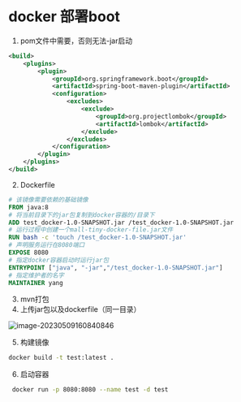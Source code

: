 # docker 部署boot

1. pom文件中需要，否则无法-jar启动

```xml
<build>
    <plugins>
        <plugin>
            <groupId>org.springframework.boot</groupId>
            <artifactId>spring-boot-maven-plugin</artifactId>
            <configuration>
                <excludes>
                    <exclude>
                        <groupId>org.projectlombok</groupId>
                        <artifactId>lombok</artifactId>
                    </exclude>
                </excludes>
            </configuration>
        </plugin>
    </plugins>
</build>
```

2. Dockerfile

```dockerfile
# 该镜像需要依赖的基础镜像
FROM java:8
# 将当前目录下的jar包复制到docker容器的/目录下
ADD test_docker-1.0-SNAPSHOT.jar /test_docker-1.0-SNAPSHOT.jar
# 运行过程中创建一个mall-tiny-docker-file.jar文件
RUN bash -c 'touch /test_docker-1.0-SNAPSHOT.jar'
# 声明服务运行在8080端口
EXPOSE 8080
# 指定docker容器启动时运行jar包
ENTRYPOINT ["java", "-jar","/test_docker-1.0-SNAPSHOT.jar"]
# 指定维护者的名字
MAINTAINER yang
```

3. mvn打包
4. 上传jar包以及dockerfile（同一目录）

![image-20230509160840846](C:\Users\yang\AppData\Roaming\Typora\typora-user-images\image-20230509160840846.png)

5. 构建镜像

```bash
docker build -t test:latest .
```

6. 启动容器

```bash
 docker run -p 8080:8080 --name test -d test
```

